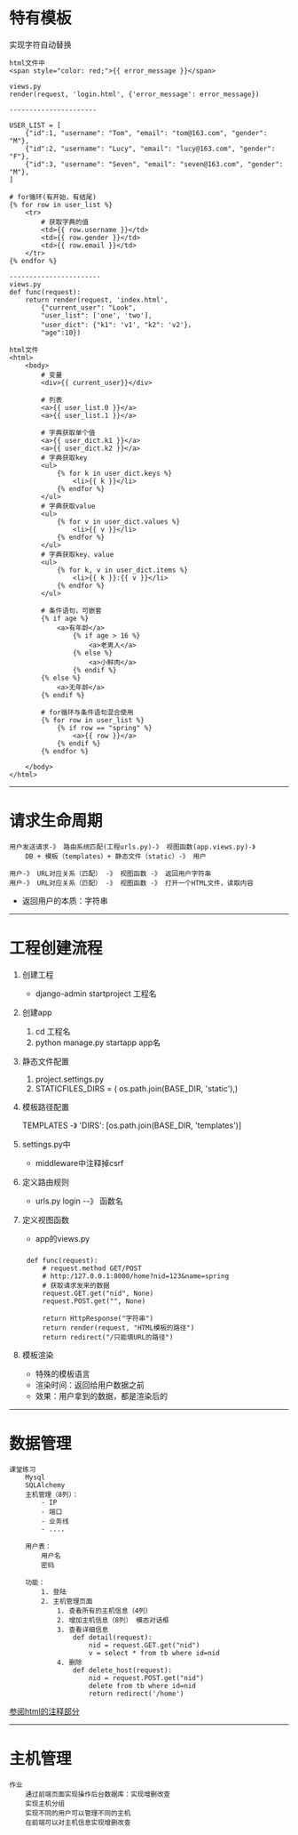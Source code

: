 # 特有模板 #
实现字符自动替换
		
	html文件中
	<span style="color: red;">{{ error_message }}</span>
	
	views.py
	render(request, 'login.html', {'error_message': error_message})

	----------------------

	USER_LIST = [
	    {"id":1, "username": "Tom", "email": "tom@163.com", "gender": "M"},
	    {"id":2, "username": "Lucy", "email": "lucy@163.com", "gender": "F"},
	    {"id":3, "username": "Seven", "email": "seven@163.com", "gender": "M"},
	]

	# for循环(有开始，有结尾)
	{% for row in user_list %}
		<tr>
			# 获取字典的值
			<td>{{ row.username }}</td>
			<td>{{ row.gender }}</td>
			<td>{{ row.email }}</td>
		</tr>
	{% endfor %}

	-----------------------
	views.py
	def func(request):
		return render(request, 'index.html', 
			{"current_user": "Look", 
			"user_list": ['one', 'two'],
			"user_dict": {"k1": 'v1', "k2": 'v2'}，
			"age":10})

	html文件
	<html>
		<body>
			# 变量
			<div>{{ current_user}}</div>

			# 列表
			<a>{{ user_list.0 }}</a>
			<a>{{ user_list.1 }}</a>
							
			# 字典获取单个值
			<a>{{ user_dict.k1 }}</a>
			<a>{{ user_dict.k2 }}</a>
			# 字典获取key
		    <ul>
		        {% for k in user_dict.keys %}
		            <li>{{ k }}</li>
		        {% endfor %}
		    </ul>
			# 字典获取value
		    <ul>
		        {% for v in user_dict.values %}
		            <li>{{ v }}</li>
		        {% endfor %}
		    </ul>
			# 字典获取key、value
		    <ul>
		        {% for k, v in user_dict.items %}
		            <li>{{ k }}:{{ v }}</li>
		        {% endfor %}
		    </ul>

			# 条件语句，可嵌套
			{% if age %}
				<a>有年龄</a>
					{% if age > 16 %}
						<a>老男人</a>
					{% else %}
						<a>小鲜肉</a>
					{% endif %}
			{% else %}
				<a>无年龄</a>
			{% endif %}
			
			# for循环与条件语句混合使用
			{% for row in user_list %}
				{% if row == "spring" %}
					<a>{{ row }}</a>
				{% endif %}
			{% endfor %}

		</body>
	</html>

----------
# 请求生命周期 #
	用户发送请求-》 路由系统匹配(工程urls.py)-》 视图函数(app.views.py)-》
		DB + 模板（templates）+ 静态文件（static）-》 用户

	用户-》 URL对应关系（匹配） -》 视图函数 -》 返回用户字符串
	用户-》 URL对应关系（匹配） -》 视图函数 -》 打开一个HTML文件，读取内容

- 返回用户的本质：字符串

----------	
# 工程创建流程 #
1. 创建工程
	- django-admin startproject 工程名

2. 创建app
	1. cd 工程名
	2. python manage.py startapp app名

3. 静态文件配置
	1. project.settings.py
	2. STATICFILES_DIRS = (
	    os.path.join(BASE_DIR, 'static'),)

4. 模板路径配置

	TEMPLATES -》	 'DIRS': [os.path.join(BASE_DIR, 'templates')]


5. settings.py中
	- middleware中注释掉csrf

6. 定义路由规则
	- urls.py
	   login --》 函数名

7. 定义视图函数
	- app的views.py
	###
		def func(request):
			# request.method GET/POST
			# http:/127.0.0.1:8000/home?nid=123&name=spring
			# 获取请求发来的数据
			request.GET.get("nid", None)
			request.POST.get("", None)
			
			return HttpResponse("字符串")
			return render(request, "HTML模板的路径")
			return redirect("/只能填URL的路径")
8. 模板渲染
	- 特殊的模板语言
	- 渲染时间：返回给用户数据之前
	- 效果：用户拿到的数据，都是渲染后的

----------
# 数据管理 #
	课堂练习
		Mysql
		SQLAlchemy
		主机管理（8列）：
			- IP
			- 端口
			- 业务线
			- ....
		
		用户表：
			用户名
			密码
		
		功能：
			1. 登陆
			2. 主机管理页面
				1. 查看所有的主机信息（4列）
				2. 增加主机信息（8列） 模态对话框
				3. 查看详细信息
					def detail(request):
						nid = request.GET.get("nid")
						v = select * from tb where id=nid
				4. 删除
					def delete_host(request):
						nid = request.POST.get("nid")
						delete from tb where id=nid
						return redirect('/home')
[参阅html的注释部分](https://github.com/liuxingrichu/web_advanced/blob/master/spring/templates/home.html)


----------
# 主机管理 #
	作业
		通过前端页面实现操作后台数据库：实现增删改查
		实现主机分组
		实现不同的用户可以管理不同的主机
		在前端可以对主机信息实现增删改查